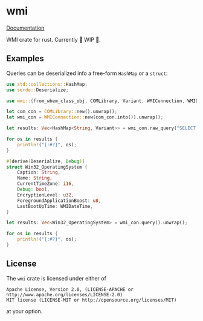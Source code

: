 # wmi
[Documentation](https://ohadravid.github.io/wmi-rs/docs/wmi/)

WMI crate for rust.
Currently 🚧 WIP 🚧.

## Examples

Queries can be deserialized info a free-form `HashMap` or a `struct`:

```rust
use std::collections::HashMap;
use serde::Deserialize;

use wmi::{from_wbem_class_obj, COMLibrary, Variant, WMIConnection, WMIDateTime};

let com_con = COMLibrary::new().unwrap();
let wmi_con = WMIConnection::new(com_con.into()).unwrap();

let results: Vec<HashMap<String, Variant>> = wmi_con.raw_query("SELECT * FROM Win32_OperatingSystem").unwrap();

for os in results {
    println!("{:#?}", os);
}

#[derive(Deserialize, Debug)]
struct Win32_OperatingSystem {
    Caption: String,
    Name: String,
    CurrentTimeZone: i16,
    Debug: bool,
    EncryptionLevel: u32,
    ForegroundApplicationBoost: u8,
    LastBootUpTime: WMIDateTime,
}

let results: Vec<Win32_OperatingSystem> = wmi_con.query().unwrap();

for os in results {
    println!("{:#?}", os);
}
```

## License
 
The `wmi` crate is licensed under either of

    Apache License, Version 2.0, (LICENSE-APACHE or http://www.apache.org/licenses/LICENSE-2.0)
    MIT license (LICENSE-MIT or http://opensource.org/licenses/MIT)

at your option.